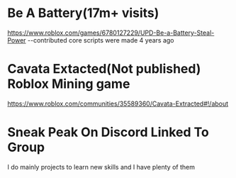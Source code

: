 # Be A Battery(17m+ visits)
https://www.roblox.com/games/6780127229/UPD-Be-a-Battery-Steal-Power --contributed core scripts were made 4 years ago

# Cavata Extacted(Not published) Roblox Mining game
https://www.roblox.com/communities/35589360/Cavata-Extracted#!/about
# Sneak Peak On Discord Linked To Group

I do mainly projects to learn new skills and I have plenty of them
